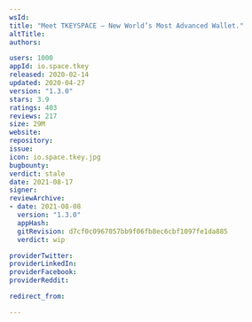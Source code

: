 ```yaml
---
wsId: 
title: "Meet TKEYSPACE — New World’s Most Advanced Wallet."
altTitle: 
authors:

users: 1000
appId: io.space.tkey
released: 2020-02-14
updated: 2020-04-27
version: "1.3.0"
stars: 3.9
ratings: 403
reviews: 217
size: 29M
website: 
repository: 
issue: 
icon: io.space.tkey.jpg
bugbounty: 
verdict: stale
date: 2021-08-17
signer: 
reviewArchive:
- date: 2021-08-08
  version: "1.3.0"
  appHash: 
  gitRevision: d7cf0c0967057bb9f06fb8ec6cbf1097fe1da885
  verdict: wip

providerTwitter: 
providerLinkedIn: 
providerFacebook: 
providerReddit: 

redirect_from:

---
```



